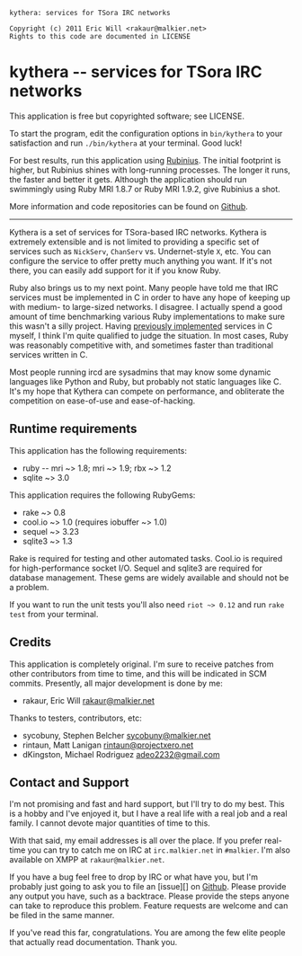    kythera: services for TSora IRC networks

    Copyright (c) 2011 Eric Will <rakaur@malkier.net>
    Rights to this code are documented in LICENSE

kythera -- services for TSora IRC networks
==========================================

This application is free but copyrighted software; see LICENSE.

To start the program, edit the configuration options in `bin/kythera` to
your satisfaction and run `./bin/kythera` at your terminal. Good luck!

For best results, run this application using [Rubinius][]. The initial footprint
is higher, but Rubinius shines with long-running processes. The longer it runs,
the faster and better it gets. Although the application should run swimmingly
using Ruby MRI 1.8.7 or Ruby MRI 1.9.2, give Rubinius a shot.

More information and code repositories can be found on [Github][].

[rubinius]: http://rubini.us/
[github]: http://github.com/rakaur/kythera/

--------------------------------------------------------------------------------

Kythera is a set of services for TSora-based IRC networks. Kythera is
extremely extensible and is not limited to providing a specific set of
services such as `NickServ`, `ChanServ` vs. Undernet-style `X`, etc. You can
configure the service to offer pretty much anything you want. If it's not there,
you can easily add support for it if you know Ruby.

Ruby also brings us to my next point. Many people have told me that IRC services
must be implemented in C in order to have any hope of keeping up with medium-
to large-sized networks. I disagree. I actually spend a good amount of time
benchmarking various Ruby implementations to make sure this wasn't a silly
project. Having [previously implemented][shrike] services in C myself, I think
I'm quite qualified to judge the situation. In most cases, Ruby was reasonably
competitive with, and sometimes faster than traditional services written in C.

Most people running ircd are sysadmins that may know some dynamic languages
like Python and Ruby, but probably not static languages like C. It's my hope
that Kythera can compete on performance, and obliterate the competition on
ease-of-use and ease-of-hacking.

[shrike]: http://github.com/rakaur/shrike/

## Runtime requirements ##

This application has the following requirements:

  * ruby -- mri ~> 1.8; mri ~> 1.9; rbx ~> 1.2
  * sqlite ~> 3.0

This application requires the following RubyGems:

  * rake ~> 0.8
  * cool.io ~> 1.0 (requires iobuffer ~> 1.0)
  * sequel ~> 3.23
  * sqlite3 ~> 1.3

Rake is required for testing and other automated tasks. Cool.io is required
for high-performance socket I/O. Sequel and sqlite3 are required for database
management. These gems are widely available and should not be a problem.

If you want to run the unit tests you'll also need `riot ~> 0.12` and run
`rake test` from your terminal.

## Credits ##

This application is completely original. I'm sure to receive patches from other
contributors from time to time, and this will be indicated in SCM commits.
Presently, all major development is done by me:

  * rakaur, Eric Will <rakaur@malkier.net>

Thanks to testers, contributors, etc:

  * sycobuny, Stephen Belcher <sycobuny@malkier.net>
  * rintaun, Matt Lanigan <rintaun@projectxero.net>
  * dKingston, Michael Rodriguez <adeo2232@gmail.com>

## Contact and Support ##

I'm not promising and fast and hard support, but I'll try to do my best. This
is a hobby and I've enjoyed it, but I have a real life with a real job and
a real family. I cannot devote major quantities of time to this.

With that said, my email addresses is all over the place. If you prefer
real-time you can try to catch me on IRC at `irc.malkier.net` in `#malkier`.
I'm also available on XMPP at `rakaur@malkier.net`.

If you have a bug feel free to drop by IRC or what have you, but I'm probably
just going to ask you to file an [issue][] on [Github][]. Please provide any
output you have, such as a backtrace. Please provide the steps anyone can take
to reproduce this problem. Feature requests are welcome and can be filed in
the same manner.

If you've read this far, congratulations. You are among the few elite people
that actually read documentation. Thank you.
